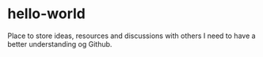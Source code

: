 # hello-world
Place to store ideas, resources and discussions with others
I need to have a better understanding og Github.
